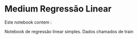 # Medium Regressão Linear
Este notebook contem : 

Notebook de regressão linear simples. 
Dados chamados de train
